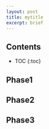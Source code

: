 ```yaml
---
layout: post
title: mytitle
excerpt: brief
---
```


## Contents
* TOC
{:toc}

## Phase1
## Phase2
## Phase3